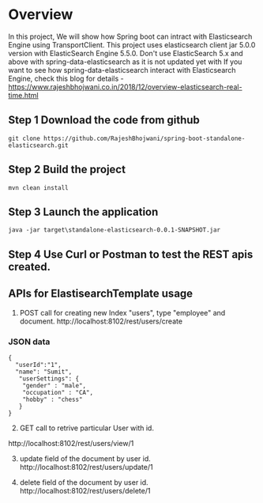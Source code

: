
# Overview
In this project, We will show how Spring boot can intract with Elasticsearch Engine using TransportClient.
This project uses elasticsearch client jar 5.0.0 version with ElasticSearch Engine 5.5.0.
Don't use ElasticSearch 5.x and above with spring-data-elasticsearch as it is not updated yet with 
If you want to see how spring-data-elasticsearch interact with Elasticsearch Engine, check this blog for details -https://www.rajeshbhojwani.co.in/2018/12/overview-elasticsearch-real-time.html


## Step 1 Download the code from github
```git clone https://github.com/RajeshBhojwani/spring-boot-standalone-elasticsearch.git ```

## Step 2 Build the project
```mvn clean install```

## Step 3 Launch the application
```java -jar target\standalone-elasticsearch-0.0.1-SNAPSHOT.jar```

## Step 4  Use Curl or Postman to test the REST apis created. 


## APIs for ElastisearchTemplate usage
1. POST call for creating new Index "users", type "employee" and document.
http://localhost:8102/rest/users/create

### JSON data
```
{
  "userId":"1",
  "name": "Sumit",
   "userSettings": {
   	"gender" : "male",
   	"occupation" : "CA",
   	"hobby" : "chess"
   }
}
```

2. GET call to retrive particular User with id.

http://localhost:8102/rest/users/view/1

3. update field of the document by user id.
http://localhost:8102/rest/users/update/1

4. delete field of the document by user id.
http://localhost:8102/rest/users/delete/1







